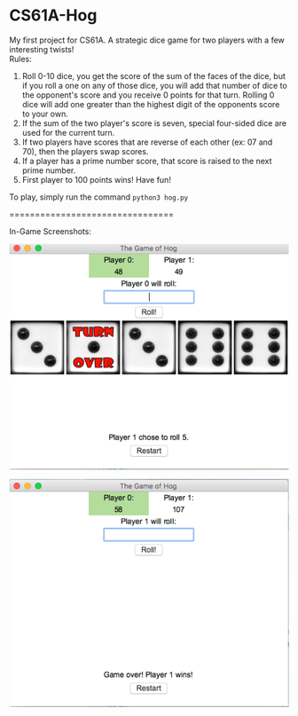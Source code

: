 # CS61A-Hog
My first project for CS61A. A strategic dice game for two players with a few interesting twists! <br>
Rules: <br>
1) Roll 0-10 dice, you get the score of the sum of the faces of the dice, but if you roll a one on any of those dice,
you will add that number of dice to the opponent's score and you receive 0 points for that turn. Rolling 0 dice will 
add one greater than the highest digit of the opponents score to your own. <br>
2) If the sum of the two player's score is seven, special four-sided dice are used for the current turn. <br>
3) If two players have scores that are reverse of each other (ex: 07 and 70), then the players swap scores. <br>
4) If a player has a prime number score, that score is raised to the next prime number.
5) First player to 100 points wins! Have fun!

To play, simply run the command `python3 hog.py`

================================

In-Game Screenshots:

![Alt text](HogSample1.png)

![Alt text](HogSample2.png)
